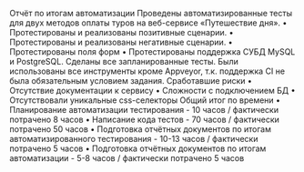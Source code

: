 Отчёт по итогам автоматизации 
Проведены автоматизированные тесты для двух методов оплаты туров на веб-сервисе «Путешествие дня».
•	Протестированы и реализованы позитивные сценарии.
•	Протестированы и реализованы негативные сценарии.
•	Протестированы поля форм
•	Протестированы поддержка СУБД MySQL и PostgreSQL.
Сделаны все запланированные тесты. Были использованы все инструменты кроме Appveyor, т.к. поддержка CI не была обязательным условием задания.
Сработавшие риски
•	Отсутствие документации к сервису
•	Сложности с подключением БД
•	Отсутствовали уникальные css-селекторы
Общий итог по времени
•	Планирование автоматизации тестирования - 10 часов / фактически потрачено 8 часов
•	Написание кода тестов - 70 часов / фактически потрачено 50 часов
•	Подготовка отчётных документов по итогам автоматизированного тестирования - 10-13 часов / фактически потрачено 5 часов
•	Подготовка отчётных документов по итогам автоматизации - 5-8 часов / фактически потрачено 5 часов

